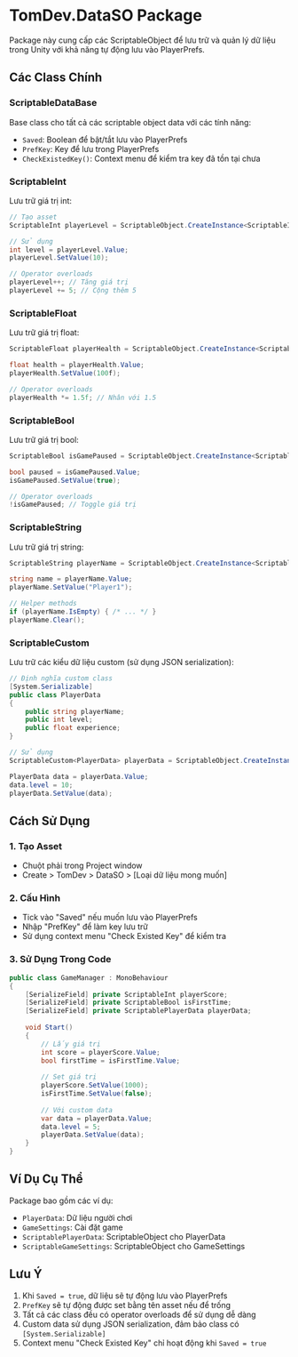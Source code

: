 # TomDev.DataSO Package

Package này cung cấp các ScriptableObject để lưu trữ và quản lý dữ liệu trong Unity với khả năng tự động lưu vào PlayerPrefs.

## Các Class Chính

### ScriptableDataBase
Base class cho tất cả các scriptable object data với các tính năng:
- `Saved`: Boolean để bật/tắt lưu vào PlayerPrefs
- `PrefKey`: Key để lưu trong PlayerPrefs
- `CheckExistedKey()`: Context menu để kiểm tra key đã tồn tại chưa

### ScriptableInt
Lưu trữ giá trị int:
```csharp
// Tạo asset
ScriptableInt playerLevel = ScriptableObject.CreateInstance<ScriptableInt>();

// Sử dụng
int level = playerLevel.Value;
playerLevel.SetValue(10);

// Operator overloads
playerLevel++; // Tăng giá trị
playerLevel += 5; // Cộng thêm 5
```

### ScriptableFloat
Lưu trữ giá trị float:
```csharp
ScriptableFloat playerHealth = ScriptableObject.CreateInstance<ScriptableFloat>();

float health = playerHealth.Value;
playerHealth.SetValue(100f);

// Operator overloads
playerHealth *= 1.5f; // Nhân với 1.5
```

### ScriptableBool
Lưu trữ giá trị bool:
```csharp
ScriptableBool isGamePaused = ScriptableObject.CreateInstance<ScriptableBool>();

bool paused = isGamePaused.Value;
isGamePaused.SetValue(true);

// Operator overloads
!isGamePaused; // Toggle giá trị
```

### ScriptableString
Lưu trữ giá trị string:
```csharp
ScriptableString playerName = ScriptableObject.CreateInstance<ScriptableString>();

string name = playerName.Value;
playerName.SetValue("Player1");

// Helper methods
if (playerName.IsEmpty) { /* ... */ }
playerName.Clear();
```

### ScriptableCustom<T>
Lưu trữ các kiểu dữ liệu custom (sử dụng JSON serialization):
```csharp
// Định nghĩa custom class
[System.Serializable]
public class PlayerData
{
    public string playerName;
    public int level;
    public float experience;
}

// Sử dụng
ScriptableCustom<PlayerData> playerData = ScriptableObject.CreateInstance<ScriptableCustom<PlayerData>>();

PlayerData data = playerData.Value;
data.level = 10;
playerData.SetValue(data);
```

## Cách Sử Dụng

### 1. Tạo Asset
- Chuột phải trong Project window
- Create > TomDev > DataSO > [Loại dữ liệu mong muốn]

### 2. Cấu Hình
- Tick vào "Saved" nếu muốn lưu vào PlayerPrefs
- Nhập "PrefKey" để làm key lưu trữ
- Sử dụng context menu "Check Existed Key" để kiểm tra

### 3. Sử Dụng Trong Code
```csharp
public class GameManager : MonoBehaviour
{
    [SerializeField] private ScriptableInt playerScore;
    [SerializeField] private ScriptableBool isFirstTime;
    [SerializeField] private ScriptablePlayerData playerData;
    
    void Start()
    {
        // Lấy giá trị
        int score = playerScore.Value;
        bool firstTime = isFirstTime.Value;
        
        // Set giá trị
        playerScore.SetValue(1000);
        isFirstTime.SetValue(false);
        
        // Với custom data
        var data = playerData.Value;
        data.level = 5;
        playerData.SetValue(data);
    }
}
```

## Ví Dụ Cụ Thể

Package bao gồm các ví dụ:
- `PlayerData`: Dữ liệu người chơi
- `GameSettings`: Cài đặt game
- `ScriptablePlayerData`: ScriptableObject cho PlayerData
- `ScriptableGameSettings`: ScriptableObject cho GameSettings

## Lưu Ý

1. Khi `Saved = true`, dữ liệu sẽ tự động lưu vào PlayerPrefs
2. `PrefKey` sẽ tự động được set bằng tên asset nếu để trống
3. Tất cả các class đều có operator overloads để sử dụng dễ dàng
4. Custom data sử dụng JSON serialization, đảm bảo class có `[System.Serializable]`
5. Context menu "Check Existed Key" chỉ hoạt động khi `Saved = true` 